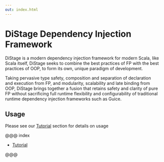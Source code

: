 ```yaml
---
out: index.html
---
```


DiStage Dependency Injection Framework
============

DiStage is a modern dependency injection framework for modern Scala, like Scala itself, DiStage seeks to combine the best practices of FP with the best practices of OOP, to form its own, unique paradigm of development.

Taking pervasive type safety, composition and separation of declaration and execution from FP, and modularity, scalability and late binding from OOP,
DiStage brings together a fusion that retains safety and clarity of pure FP without sacrificing full runtime flexibility and configurability of traditional 
runtime dependency injection frameworks such as Guice.

## Usage

Please see our [Tutorial](tutorial.md) section for details on usage

@@@ index

* [Tutorial](tutorial.md)

@@@
